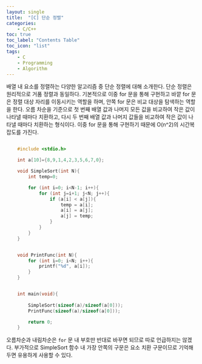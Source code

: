 ```yaml
---
layout: single
title:  "[C] 단순 정렬"
categories:
    - C/C++
toc: true
toc_label: "Contents Table"
toc_icon: "list"
tags: 
    - C
    - Programming
    - Algorithm
---
```



배열 내 요소를 정렬하는 다양한 알고리즘 중 단순 정렬에 대해 소개한다. 단순 정렬은 원리적으로 거품 정렬과 동일하다. 기본적으로 이중 for 문을 통해 구현하고 바깥 for 문은 정렬 대상 자리를 이동시키는 역할을 하며, 안쪽 for 문은 비교 대상을 탐색하는 역할을 한다. 오름 차순을 기준으로 첫 번째 배열 값과 나머지 모든 값을 비교하여 작은 값이 나타낼 때마다 치환하고, 다시 두 번째 배열 값과 나머지 값들을 비교하여 작은 값이 나타낼 때마다 치환하는 형식이다. 이중 for 문을 통해 구현하기 때문에 O(n^2)의 시간복잡도를 가진다. 



```c

    #include <stdio.h>

    int a[10]={8,9,1,4,2,3,5,6,7,0};

    void SimpleSort(int N){
        int temp=0;

        for (int i=0; i<N-1; i++){
            for (int j=i+1; j<N; j++){
                if (a[i] < a[j]){
                    temp = a[i];
                    a[i] = a[j];
                    a[j] = temp;
                }
            }
        }
    }


    void PrintFunc(int N){
        for (int i=0; i<N; i++){
            printf("%d", a[i]);
        }
    }


    int main(void){
        
        SimpleSort(sizeof(a)/sizeof(a[0]));
        PrintFunc(sizeof(a)/sizeof(a[0]));

        return 0;
    }

```



오름차순과 내림차순은 `for` 문 내 부호만 반대로 바꾸면 되므로 따로 언급하지는 않겠다. 부가적으로 SimpleSort 함수 내 가장 안쪽의 구문은 요소 치환 구문이므로 기억해두면 유용하게 사용할 수 있다. 